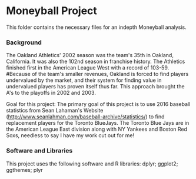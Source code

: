 # Moneyball Project

This folder contains the necessary files for an indepth Moneyball analysis.

### Background
The Oakland Athletics' 2002 season was the team's 35th in Oakland, California. It was also the 102nd season in franchise history. The Athletics finished first in the American League West with a record of 103-59.
#Because of the team's smaller revenues, Oakland is forced to find players undervalued by the market, and their system for finding value in undervalued players has proven itself thus far. This approach brought the A's to the playoffs in 2002 and 2003.


Goal for this project:
The primary goal of this project is to use 2016 baseball statistics from Sean Lahaman's Website (http://www.seanlahman.com/baseball-archive/statistics/) to find replacement players for the Toronto BlueJays. The Toronto Blue Jays are in the American League East division along with NY Yankees and Boston Red Soxs, needless to say I have my work cut out for me! 

### Software and Libraries

This project uses the following software and R libraries:
dplyr;
ggplot2;
ggthemes;
plyr
